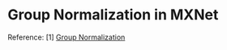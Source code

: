 # Group Normalization in MXNet
Reference:  [1] [Group Normalization](https://arxiv.org/abs/1803.08494)  
